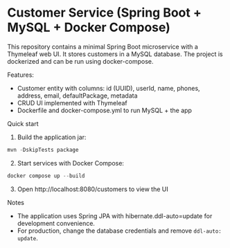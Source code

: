 # Customer Service (Spring Boot + MySQL + Docker Compose)

This repository contains a minimal Spring Boot microservice with a Thymeleaf web UI.
It stores customers in a MySQL database. The project is dockerized and can be run using
docker-compose.

Features:
- Customer entity with columns: id (UUID), userId, name, phones, address, email, defaultPackage, metadata
- CRUD UI implemented with Thymeleaf
- Dockerfile and docker-compose.yml to run MySQL + the app

Quick start

1. Build the application jar:

```powershell
mvn -DskipTests package
```

2. Start services with Docker Compose:

```powershell
docker compose up --build
```

3. Open http://localhost:8080/customers to view the UI

Notes
- The application uses Spring JPA with hibernate.ddl-auto=update for development convenience.
- For production, change the database credentials and remove `ddl-auto: update`.
